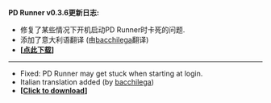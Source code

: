 **PD Runner v0.3.6更新日志:**  
- 修复了某些情况下开机启动PD Runner时卡死的问题.
- 添加了意大利语翻译 (由[bacchilega](https://github.com/bacchilega)翻译) 
- **[[点此下载](https://gitee.com/lihaoyun/PD-Runner/blob/main/release/PD-Runner_v0.3.6_Universal2.dmg)]**  
---
- Fixed: PD Runner may get stuck when starting at login.
- Italian translation added (by [bacchilega](https://github.com/bacchilega))
- **[[Click to download](https://github.com/lihaoyun6/PD-Runner/releases/download/0.3.6/PD-Runner_v0.3.6_Universal2.dmg)]**
